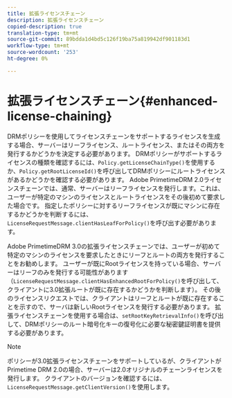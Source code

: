 ```yaml
---
title: 拡張ライセンスチェーン
description: 拡張ライセンスチェーン
copied-description: true
translation-type: tm+mt
source-git-commit: 89bdda1d4bd5c126f19ba75a819942df901183d1
workflow-type: tm+mt
source-wordcount: '253'
ht-degree: 0%

---
```



# 拡張ライセンスチェーン{#enhanced-license-chaining}

DRMポリシーを使用してライセンスチェーンをサポートするライセンスを生成する場合、サーバーはリーフライセンス、ルートライセンス、またはその両方を発行するかどうかを決定する必要があります。 DRMポリシーがサポートするライセンスの種類を確認するには、`Policy.getLicenseChainType()`を使用するか、`Policy.getRootLicenseId()`を呼び出してDRMポリシーにルートライセンスがあるかどうかを確認する必要があります。 Adobe PrimetimeDRM 2.0ライセンスチェーンでは、通常、サーバーはリーフライセンスを発行します。これは、ユーザーが特定のマシンのライセンスとルートライセンスをその後初めて要求した場合です。 指定したポリシーに対するリーフライセンスが既にマシンに存在するかどうかを判断するには、`LicenseRequestMessage.clientHasLeafForPolicy()`を呼び出す必要があります。

Adobe PrimetimeDRM 3.0の拡張ライセンスチェーンでは、ユーザーが初めて特定のマシンのライセンスを要求したときにリーフとルートの両方を発行することをお勧めします。 ユーザーが既にRootライセンスを持っている場合、サーバーはリーフのみを発行する可能性があります（`LicenseRequestMessage.clientHasEnhancedRootForPolicy()`を呼び出して、クライアントに3.0拡張ルートが既に存在するかどうかを判断します）。 その後のライセンスリクエストでは、クライアントはリーフとルートが既に存在することを示すので、サーバは新しいRootライセンスを発行する必要があります。 拡張ライセンスチェーンを使用する場合は、`setRootKeyRetrievalInfo()`を呼び出して、DRMポリシーのルート暗号化キーの復号化に必要な秘密鍵証明書を提供する必要があります。

>[!NOTE]
>
>ポリシーが3.0拡張ライセンスチェーンをサポートしているが、クライアントがPrimetime DRM 2.0の場合、サーバーは2.0オリジナルのチェーンライセンスを発行します。 クライアントのバージョンを確認するには、`LicenseRequestMessage.getClientVersion()`を使用します。

